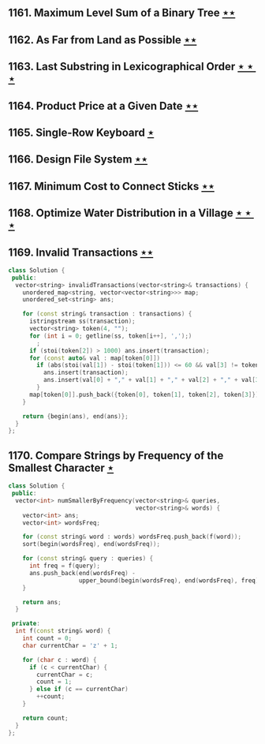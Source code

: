 ## 1161. Maximum Level Sum of a Binary Tree [$\star\star$](https://leetcode.com/problems/maximum-level-sum-of-a-binary-tree)

## 1162. As Far from Land as Possible [$\star\star$](https://leetcode.com/problems/as-far-from-land-as-possible)

## 1163. Last Substring in Lexicographical Order [$\star\star\star$](https://leetcode.com/problems/last-substring-in-lexicographical-order)

## 1164. Product Price at a Given Date [$\star\star$](https://leetcode.com/problems/product-price-at-a-given-date)

## 1165. Single-Row Keyboard [$\star$](https://leetcode.com/problems/single-row-keyboard)

## 1166. Design File System [$\star\star$](https://leetcode.com/problems/design-file-system)

## 1167. Minimum Cost to Connect Sticks [$\star\star$](https://leetcode.com/problems/minimum-cost-to-connect-sticks)

## 1168. Optimize Water Distribution in a Village [$\star\star\star$](https://leetcode.com/problems/optimize-water-distribution-in-a-village)

## 1169. Invalid Transactions [$\star\star$](https://leetcode.com/problems/invalid-transactions)

```cpp
class Solution {
 public:
  vector<string> invalidTransactions(vector<string>& transactions) {
    unordered_map<string, vector<vector<string>>> map;
    unordered_set<string> ans;

    for (const string& transaction : transactions) {
      istringstream ss(transaction);
      vector<string> token(4, "");
      for (int i = 0; getline(ss, token[i++], ',');)
        ;
      if (stoi(token[2]) > 1000) ans.insert(transaction);
      for (const auto& val : map[token[0]])
        if (abs(stoi(val[1]) - stoi(token[1])) <= 60 && val[3] != token[3]) {
          ans.insert(transaction);
          ans.insert(val[0] + "," + val[1] + "," + val[2] + "," + val[3]);
        }
      map[token[0]].push_back({token[0], token[1], token[2], token[3]});
    }

    return {begin(ans), end(ans)};
  }
};
```

## 1170. Compare Strings by Frequency of the Smallest Character [$\star$](https://leetcode.com/problems/compare-strings-by-frequency-of-the-smallest-character)

```cpp
class Solution {
 public:
  vector<int> numSmallerByFrequency(vector<string>& queries,
                                    vector<string>& words) {
    vector<int> ans;
    vector<int> wordsFreq;

    for (const string& word : words) wordsFreq.push_back(f(word));
    sort(begin(wordsFreq), end(wordsFreq));

    for (const string& query : queries) {
      int freq = f(query);
      ans.push_back(end(wordsFreq) -
                    upper_bound(begin(wordsFreq), end(wordsFreq), freq));
    }

    return ans;
  }

 private:
  int f(const string& word) {
    int count = 0;
    char currentChar = 'z' + 1;

    for (char c : word) {
      if (c < currentChar) {
        currentChar = c;
        count = 1;
      } else if (c == currentChar)
        ++count;
    }

    return count;
  }
};
```
